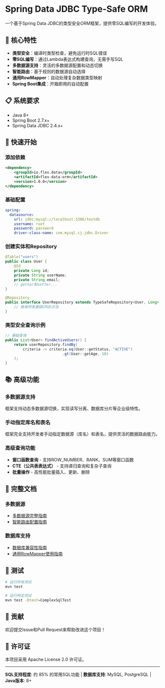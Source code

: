 # Spring Data JDBC Type-Safe ORM

一个基于Spring Data JDBC的类型安全ORM框架，提供零SQL编写的开发体验。

## 🚀 核心特性

- **类型安全**：编译时类型检查，避免运行时SQL错误
- **零SQL编写**：通过Lambda表达式构建查询，无需手写SQL
- **多数据源支持**：灵活的多数据源配置和动态切换
- **智能路由**：基于规则的数据源自动选择
- **通用RowMapper**：自动处理复杂数据类型映射
- **Spring Boot集成**：开箱即用的自动配置

## 📋 系统要求

- Java 8+
- Spring Boot 2.7.x+
- Spring Data JDBC 2.4.x+

## 🎯 快速开始

### 添加依赖

```xml
<dependency>
    <groupId>io.flex.data</groupId>
    <artifactId>flex-data-orm</artifactId>
    <version>1.0.0</version>
</dependency>
```

### 基础配置

```yaml
spring:
  datasource:
    url: jdbc:mysql://localhost:3306/testdb
    username: root
    password: password
    driver-class-name: com.mysql.cj.jdbc.Driver
```

### 创建实体和Repository

```java
@Table("users")
public class User {
    @Id
    private Long id;
    private String userName;
    private String email;
    // getter和setter...
}

@Repository
public interface UserRepository extends TypeSafeRepository<User, Long> {
    // 继承所有基础CRUD方法
}
```

### 类型安全查询示例

```java
// 基础查询
public List<User> findActiveUsers() {
    return userRepository.findBy(
        criteria -> criteria.eq(User::getStatus, "ACTIVE")
                          .gt(User::getAge, 18)
    );
}
```



## 📚 高级功能

### 多数据源支持

框架支持动态多数据源切换，实现读写分离、数据库分片等企业级特性。



### 手动指定库名和表名

框架完全支持开发者手动指定数据源（库名）和表名，提供灵活的数据路由能力。



### 高级查询功能

- **窗口函数查询** - 支持ROW_NUMBER、RANK、SUM等窗口函数
- **CTE（公共表表达式）** - 支持递归查询和复杂子查询
- **批量操作** - 高性能批量插入、更新、删除

## 📖 完整文档

### 多数据源
- [多数据源完整指南](docs/multi-datasource-complete-guide.md)
- [智能路由配置指南](docs/routing-guide.md)

### 数据库支持
- [数据库兼容性指南](docs/database-compatibility.md)
- [通用RowMapper使用指南](docs/rowmapper-guide.md)

## 🧪 测试

```bash
# 运行所有测试
mvn test

# 运行特定测试
mvn test -Dtest=ComplexSqlTest
```

## 🤝 贡献

欢迎提交Issue和Pull Request来帮助改进这个项目！

## 📄 许可证

本项目采用 Apache License 2.0 许可证。

---

**SQL支持程度**: 约 85% 的常用SQL功能 | **数据库支持**: MySQL, PostgreSQL | **Java版本**: 8+
